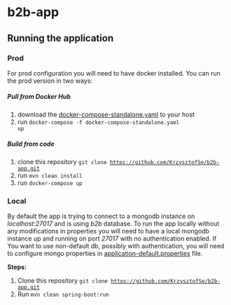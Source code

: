 # b2b-app

## Running the application

### Prod

For prod configuration you will need to have docker installed. You can run the prod version in two ways:

##### Pull from Docker Hub

1. download the [docker-compose-standalone.yaml](https://github.com/KrzysztofSe/b2b-app/master/docker-compose-standalone.yaml) to your host
2. run <code>docker-compose -f docker-compose-standalone.yaml up</code>

##### Build from code

1. clone this repository <code>git clone https://github.com/KrzysztofSe/b2b-app.git</code>
2. run <code>mvn clean install</code>
3. run <code>docker-compose up</code>
    
### Local

By default the app is trying to connect to a mongodb instance on *localhost:27017* and is using *b2b* database. To run 
the app locally without any modifications in properties you will need to have a local mongodb instance up and running 
on port *27017* with no authentication enabled. If You want to use non-default db, possibly with authentication, you will 
need to configure mongo properties in [application-default.properties](https://github.com/KrzysztofSe/b2b-app/blob/master/src/main/resources/application-default.properties) file.

**Steps:**

1. Clone this repository <code>git clone https://github.com/KrzysztofSe/b2b-app.git</code>
2. Run <code>mvn clean spring-boot:run</code>